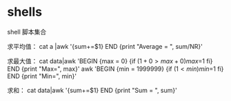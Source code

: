 # shells
shell 脚本集合

求平均值：
cat a  |awk '{sum+=$1} END {print "Average = ", sum/NR}'

求最大值：
cat data|awk 'BEGIN {max = 0} {if ($1+0>max+0) max=$1 fi} END {print "Max=", max}'
awk 'BEGIN {min = 1999999} {if ($1<min) min=$1 fi} END {print "Min=", min}'


求和：
cat data|awk '{sum+=$1} END {print "Sum = ", sum}'

